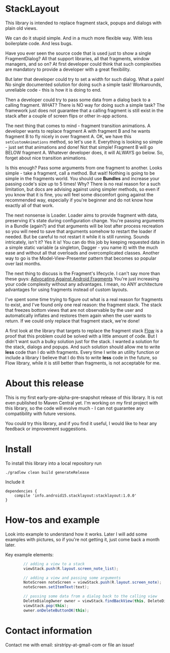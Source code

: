 
# StackLayout

This library is intended to replace fragment stack, popups and dialogs with plain old views.

We can do it stupid simple. And in a much more flexible way. With less boilerplate code.
And less bugs.

Have you ever seen the source code that is used just to show a single FragmentDialog?
All that support libraries, all that fragments, window managers, and so on?
At first developer could think that such complexities are mandatory to provide a developer
with a great flexibility.

But later that developer could try to set a width for such dialog.
What a pain! No single documented solution for doing such a simple task! Workarounds,
unreliable code - this is how it is doing to end.

Then a developer
could try to pass some data from a dialog back to a calling fragment. WHAT? There is NO way for
doing such a simple task? The framework just does not guarantee that a calling fragment is still exist in the
stack after a couple of screen flips or other in-app actions.

The next thing that comes to mind - fragment transition animations. A developer wants to replace
fragment A with fragment B and he wants fragment B to fly nicely in over fragment A. OK, we have
this `setCustomAnimations` method, so let's use it. Everything is looking so simple - just set
that animations and done! Not that simple! Fragment B will go BELOW fragment A. Whatever developer
does, it will ALWAYS go below. So, forget about nice transition animations.

Is this enough? Pass some arguments from one fragment to another. Looks simple - take a fragment,
call a method. But wait! Nothing is going to be simple in the fragments world. You should use
**Bundles** and increase your passing code's size up to 5 times! Why?
There is no real reason for a such limitation, but docs are advising
against using simpler methods, so even if you know that it is fine, you will feel some discomfort
going against the recommended way, especially if you're beginner and do not know how exactly
all of that work.

The next nonsense is Loader. Loader aims to provide fragment with data, preserving it's state during
configuration change. You're passing arguments in a Bundle (again?) and that arguments will be lost after
process recreation so you will need to save that arguments somehow to restart the loader if needed. But be careful
to not restart it while it is still running. Sounds intricately, isn't it? Yes it is! You can do
this job by keeping requested data in a simple static variable (a singleton, Dagger - you name it) with the much ease and without all that overloads
and overcomplicated classes. Another way to go is the Model-View-Presenter pattern that becomes so popular over last months.

The next thing to discuss is the Fragment's lifecycle. I can't say more than these guys:
[Advocating Against Android Fragments](http://corner.squareup.com/2014/10/advocating-against-android-fragments.html)
You're just increasing your code complexity without any advantages. I mean, no ANY architecture advantages
for using fragments instead of custom layouts.

I've spent some time trying to figure out what is a real reason
for fragments to exist, and I've found only one real reason: the fragment stack.
The stack that freezes bottom views that are not observable
by the user and automatically inflates and restores them again when the user wants to return.
If we could only replace that fragment stack, we're done!

A first look at the library
that targets to replace the fragment stack [Flow](https://github.com/square/flow) is a proof
that this problem could be solved with a little amount of code. But I didn't want such a bulky solution just for
the stack. I wanted a solution for the stack, dialogs and popups. And such solution
should allow me to write **less** code than I do with fragments. Every time I write an
utility function or include a library I believe that I do this to write **less** code in the future,
so Flow library, while it is still better than fragments, is not acceptable for me.

# About this release

This is my first early-pre-alpha-pre-snapshot release of this library.
It is not even published to Maven Central yet.
I'm working on my first project with this library, so the code will evolve much - I can not
guarantee any compatibility with future versions.

You could try this library, and if you find it useful, I would like to hear any feedback
or improvement suggestions.

# Install

To install this library into a local repository run

```
./gradlew clean build generateRelease
```

Include it


```
dependencies {
    compile 'info.android15.stacklayout:stacklayout:1.0.0'
}
```

# How-tos and example

Look into example to understand how it works. Later I will add some examples with pictures,
so if you're not getting it, just come back a month later.

Key example elements:

``` java
        // adding a view to a stack
        viewStack.push(R.layout.screen_note_list);

        // adding a view and passing some arguments
        NoteScreen noteScreen = viewStack.push(R.layout.screen_note);
        noteScreen.setItemText(text);

        // passing some data from a dialog back to the calling view
        DeleteDialogOwner owner = viewStack.findBackView(this, DeleteDialogOwner.class);
        viewStack.pop(this);
        owner.onDeleteButtonOK(this);
```

# Contact information

Contact me with email: sirstripy-at-gmail-com or file an issue!

